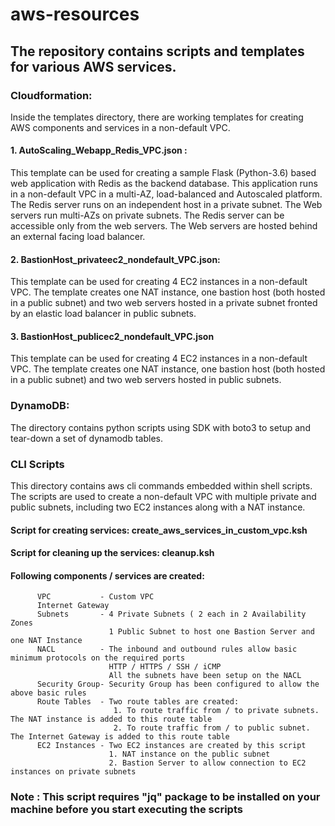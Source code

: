 # aws-resources


## The repository contains scripts and templates for various AWS services.

### Cloudformation:
Inside the templates directory, there are working templates for creating AWS components and services in a non-default VPC. 
####  1. AutoScaling_Webapp_Redis_VPC.json :
  This template can be used for creating a sample Flask (Python-3.6) based web application with Redis as the backend database.
  This application runs in a non-default VPC in a multi-AZ, load-balanced and Autoscaled platform. 
  The Redis server runs on an independent host in a private subnet.  The Web servers run multi-AZs on private subnets. 
  The Redis server can be accessible only from the web servers. The Web servers are hosted behind an external facing load balancer.


####  2. BastionHost_privateec2_nondefault_VPC.json:
  This template can be used for creating 4 EC2 instances in a non-default VPC. 
  The template creates one NAT instance, one bastion host (both hosted in a public subnet) and two web servers 
  hosted in a private subnet fronted by an elastic load balancer in public subnets. 


####  3. BastionHost_publicec2_nondefault_VPC.json
  This template  can be used for creating 4 EC2 instances in a non-default VPC. 
  The template creates one NAT instance, one bastion host (both hosted in a public subnet) and two web servers hosted in public subnets.
 

### DynamoDB:

The directory contains python scripts using SDK with boto3 to setup and tear-down a set of dynamodb tables.


### CLI Scripts

This directory contains aws cli commands embedded within shell scripts. The scripts are used to create a 
non-default VPC with multiple private and public subnets, including two EC2 instances along with a NAT instance.

#### Script for creating services: create_aws_services_in_custom_vpc.ksh

#### Script for cleaning up the services: cleanup.ksh

#### Following components / services are created:

          VPC           - Custom VPC
          Internet Gateway
          Subnets       - 4 Private Subnets ( 2 each in 2 Availability Zones
                          1 Public Subnet to host one Bastion Server and one NAT Instance
          NACL          - The inbound and outbound rules allow basic minimum protocols on the required ports
                          HTTP / HTTPS / SSH / iCMP
                          All the subnets have been setup on the NACL
          Security Group- Security Group has been configured to allow the above basic rules
          Route Tables  - Two route tables are created:
                           1. To route traffic from / to private subnets. The NAT instance is added to this route table
                           2. To route traffic from / to public subnet. The Internet Gateway is added to this route table
          EC2 Instances - Two EC2 instances are created by this script
                          1. NAT instance on the public subnet
                          2. Bastion Server to allow connection to EC2 instances on private subnets


### Note : This script requires "jq" package to be installed on your machine before you start executing the scripts
